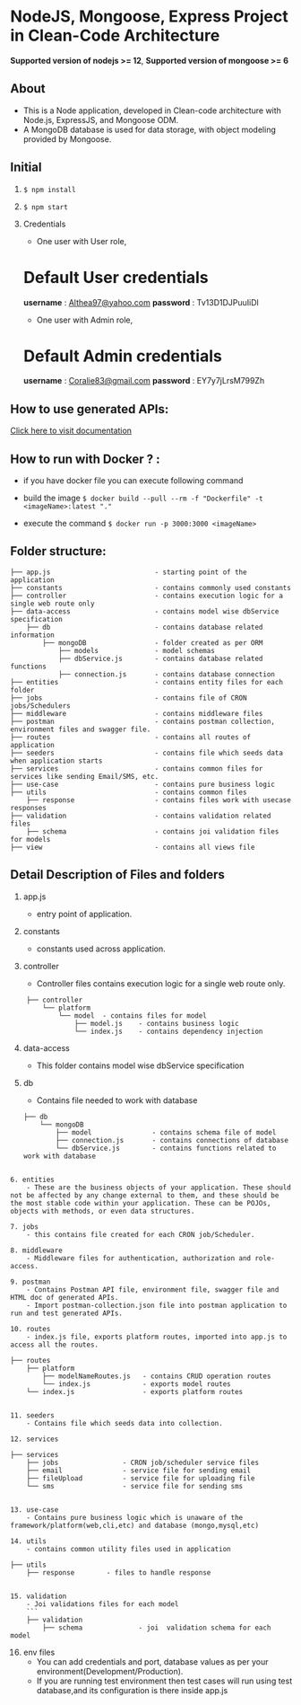 # NodeJS, Mongoose, Express Project in Clean-Code Architecture

**Supported version of nodejs >= 12**,
**Supported version of mongoose >= 6**

## About 
- This is a Node application, developed in Clean-code architecture with Node.js, ExpressJS, and Mongoose ODM.
- A MongoDB database is used for data storage, with object modeling provided by Mongoose.

## Initial
1. ```$ npm install```
2. ```$ npm start```
3. Credentials

	- One user with User role,
	# Default User credentials
	**username** : Althea97@yahoo.com
	**password** : Tv13D1DJPuuIiDl

	- One user with Admin role,
	# Default Admin credentials
	**username** : Coralie83@gmail.com
	**password** : EY7y7jLrsM799Zh
	
## How to use generated APIs:
[Click here to visit documentation](<https://docs.dhiwise.com/docs/node/generate-apis/> "API Documentation")

## How to run with Docker ? :
- if you have docker file you can execute following command

- build the image
	```$ docker build --pull --rm -f "Dockerfile" -t <imageName>:latest "." ```

- execute the command
	```$ docker run -p 3000:3000 <imageName> ```

## Folder structure:
```
├── app.js              			- starting point of the application
├── constants         				- contains commonly used constants
├── controller         				- contains execution logic for a single web route only
├── data-access         			- contains model wise dbService specification
	├── db                			- contains database related information
		├── mongoDB            		- folder created as per ORM
			├── models              - model schemas
			├── dbService.js        - contains database related functions
			├── connection.js       - contains database connection
├── entities                		- contains entity files for each folder
├── jobs                 			- contains file of CRON jobs/Schedulers
├── middleware                		- contains middleware files
├── postman                			- contains postman collection, environment files and swagger file.
├── routes                			- contains all routes of application
├── seeders                			- contains file which seeds data when application starts
├── services                		- contains common files for services like sending Email/SMS, etc.
├── use-case                		- contains pure business logic
├── utils                			- contains common files
	├── response                	- contains files work with usecase responses
├── validation                		- contains validation related files
	├── schema                		- contains joi validation files for models
├── view                			- contains all views file

```

## Detail Description of Files and folders

1. app.js
	- entry point of application.

2. constants
	- constants used across application.

3. controller
	- Controller files contains execution logic for a single web route only.
```
	├── controller
		└── platform
			└── model  - contains files for model
				├── model.js  	- contains business logic
				└── index.js  	- contains dependency injection
```

4. data-access
	- This folder contains model wise dbService specification

5. db
	- Contains file needed to work with database
	```
	├── db
		└── mongoDB
			├── model  				- contains schema file of model
			├── connection.js  		- contains connections of database
			└── dbService.js  		- contains functions related to work with database
```

6. entities
	- These are the business objects of your application. These should not be affected by any change external to them, and these should be the most stable code within your application. These can be POJOs, objects with methods, or even data structures.

7. jobs
	- this contains file created for each CRON job/Scheduler.

8. middleware
	- Middleware files for authentication, authorization and role-access.

9. postman
	- Contains Postman API file, environment file, swagger file and HTML doc of generated APIs.
	- Import postman-collection.json file into postman application to run and test generated APIs.

10. routes
	- index.js file, exports platform routes, imported into app.js to access all the routes.
```
	├── routes
		├── platform
			├── modelNameRoutes.js   - contains CRUD operation routes
			└── index.js             - exports model routes
		└── index.js                 - exports platform routes
```

11. seeders
	- Contains file which seeds data into collection.

12. services
```
	├── services
		├── jobs                - CRON job/scheduler service files
		├── email               - service file for sending email
		├── fileUpload          - service file for uploading file
		└── sms                 - service file for sending sms
```

13. use-case
	- Contains pure business logic which is unaware of the framework/platform(web,cli,etc) and database (mongo,mysql,etc)

14. utils
	- contains common utility files used in application
```
	├── utils
		├── response        - files to handle response
```

15. validation
	- Joi validations files for each model
	```
	├── validation
		├── schema              - joi  validation schema for each model
```

16. env files
	- You can add credentials and port, database values as per your environment(Development/Production).
	- If you are running test environment then test cases will run using test database,and its configuration is there inside app.js
